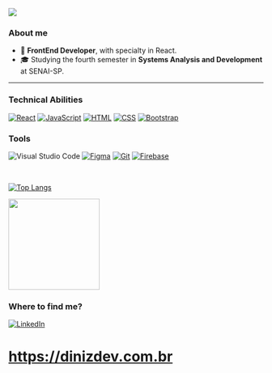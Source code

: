 ![](https://komarev.com/ghpvc/?username=dinizdv&color=006bed)

<h3>About me</h3>

- 🚀 **FrontEnd Developer**, with specialty in React.
- 🎓 Studying the fourth semester in **Systems Analysis and Development** at SENAI-SP.
<hr>

<h3>Technical Abilities</h3>

[![React](https://img.shields.io/badge/React-%2320232a.svg?logo=react&logoColor=%2361DAFB)](#)
[![JavaScript](https://img.shields.io/badge/JavaScript-F7DF1E?logo=javascript&logoColor=000)](#)
[![HTML](https://img.shields.io/badge/HTML5-%23E34F26.svg?logo=html5&logoColor=white)](#)
[![CSS](https://img.shields.io/badge/CSS-1572B6?logo=css3&logoColor=fff)](#)
[![Bootstrap](https://img.shields.io/badge/Bootstrap-7952B3?logo=bootstrap&logoColor=fff)](#)

<h3>Tools</h3>

![Visual Studio Code](https://img.shields.io/badge/-Visual%20Studio%20Code-333333?style=flat&logo=visual-studio-code&logo)
[![Figma](https://img.shields.io/badge/Figma-F24E1E?logo=figma&logoColor=white)](#)
[![Git](https://img.shields.io/badge/Git-F05032?logo=git&logoColor=fff)](#)
[![Firebase](https://img.shields.io/badge/Firebase-039BE5?logo=Firebase&logoColor=white)](#)


<br/>

[![Top Langs](https://github-readme-stats.vercel.app/api/top-langs/?username=dinizdv&langs_count=4&theme=algolia&show_icons=true&layout=compact&langs_name=JavaScript,CSS&hide=Java,HTML,C%23)](https://github.com/anuraghazra/github-readme-stats)

<a href="https://github.com/dinizdv" title="Perfil do Diniz">
  <img height="180em" src="https://github-readme-stats.vercel.app/api?username=dinizdv&theme=holi&show_icons=true" />
</a>

<h3>Where to find me?</h3>

[![LinkedIn](https://img.shields.io/badge/Linkedin-%230077B5.svg?logo=linkedin&logoColor=white)](https://www.linkedin.com/in/bruno-diniz-oliveira-426a67286/)
<br>
# **https://dinizdev.com.br**
